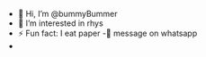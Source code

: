 - 👋 Hi, I’m @bummyBummer
- 👀 I’m interested in rhys
- ⚡ Fun fact: I eat paper
-💬 message on whatsapp
- 
<!---
bummyBummer/bummyBummer is a ✨ special ✨ repository because its `README.md` (this file) appears on your GitHub profile.
You can click the Preview link to take a look at your changes.
--->

